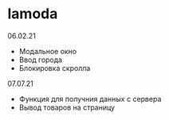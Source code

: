 # lamoda

06.02.21

- Модальное окно
- Ввод города
- Блокировка скролла


07.07.21

- Функция для получния данных с сервера
- Вывод товаров на страницу
